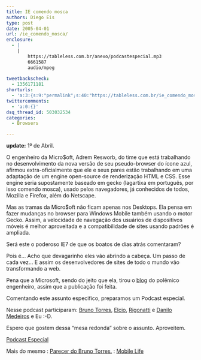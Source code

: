 ```yaml
---
title: IE comendo mosca
authors: Diego Eis
type: post
date: 2005-04-01
url: /ie_comendo_mosca/
enclosure:
  - |
    |
        https://tableless.com.br/anexo/podcastespecial.mp3
        6661587
        audio/mpeg
        
tweetbackscheck:
  - 1356171181
shorturls:
  - 'a:3:{s:9:"permalink";s:40:"https://tableless.com.br/ie_comendo_mosca";s:7:"tinyurl";s:26:"https://tinyurl.com/3l5dupc";s:4:"isgd";s:19:"https://is.gd/uwnGoP";}'
twittercomments:
  - 'a:0:{}'
dsq_thread_id: 503032534
categories:
  - Browsers

---
```

**update:** 1º de Abril. 

O engenheiro da Micro$oft, Adrem Resworb, do time que está trabalhando no desenvolvimento da nova versão de seu pseudo-browser do ícone azul, afirmou extra-oficialmente que ele e seus pares estão trabalhando em uma adaptação de um engine open-source de renderização HTML e CSS. Esse engine seria supostamente baseado em gecko (lagartixa em português, por isso comendo mosca), usado pelos navegadores, já conhecidos de todos, Mozilla e Firefox, além do Netscape. 

Mas as tramas da Micro$oft não ficam apenas nos Desktops. Ela pensa em fazer mudanças no browser para Windows Mobile também usando o motor Gecko. Assim, a velocidade de navegação dos usuários de dispositivos móveis é melhor aproveitada e a compatibilidade de sites usando padrões é ampliada. 

Será este o poderoso IE7 de que os boatos de dias atrás comentaram? 

Pois é&#8230; Acho que devagarinho eles vão abrindo a cabeça. Um passo de cada vez&#8230; E assim os desenvolvedores de sites de todo o mundo vão transformando a web.
                  
Pena que a Microsoft, sendo do jeito que ela, tirou o [blog][1] do polêmico engenheiro, assim que a publicação foi feita. 

Comentando este assunto especifico, preparamos um Podcast especial.
                  
Nesse podcast participaram: [Bruno Torres][2], [Elcio][3], [Rigonatti][4] e [Danilo Medeiros][5] e Eu :-D.
                  
Espero que gostem dessa &#8220;mesa redonda&#8221; sobre o assunto. Aproveitem.
                  
[Podcast Especial][6] 

Mais do mesmo
:   [Parecer do Bruno Torres.][7]
:   [Mobile Life][8]

 [1]: https://spaces.msn.com/members/adremresworb
 [2]: https://www.brunotorres.net/
 [3]: https://elcio.locaweb.com.br/
 [4]: https://www.mobilelife.com.br/
 [5]: https://www.digitalminds.com.br/
 [6]: https://tableless.com.br/anexo/podcastespecial.mp3
 [7]: https://www.brunotorres.net/web/ie-comendo-mosca
 [8]: https://www.mobilelife.com.br/comenta.asp?post=258#com